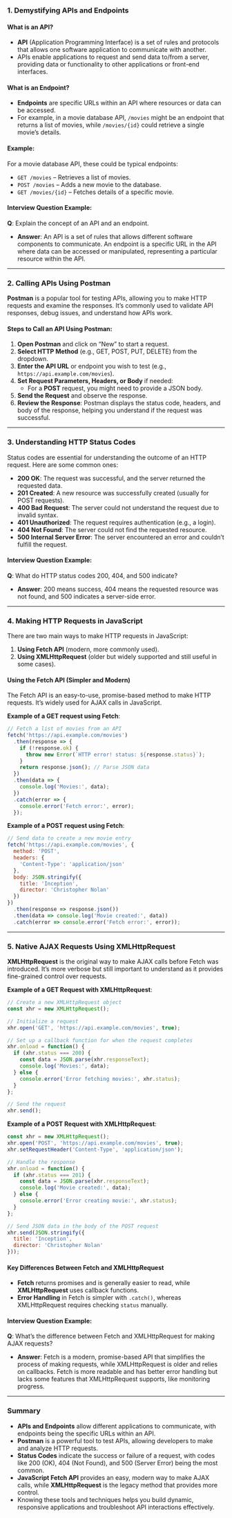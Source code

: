 ### 1. Demystifying APIs and Endpoints

#### What is an API?
- **API** (Application Programming Interface) is a set of rules and protocols that allows one software application to communicate with another.
- APIs enable applications to request and send data to/from a server, providing data or functionality to other applications or front-end interfaces.

#### What is an Endpoint?
- **Endpoints** are specific URLs within an API where resources or data can be accessed.
- For example, in a movie database API, `/movies` might be an endpoint that returns a list of movies, while `/movies/{id}` could retrieve a single movie’s details.

#### Example:
For a movie database API, these could be typical endpoints:
- `GET /movies` – Retrieves a list of movies.
- `POST /movies` – Adds a new movie to the database.
- `GET /movies/{id}` – Fetches details of a specific movie.

#### Interview Question Example:
**Q**: Explain the concept of an API and an endpoint.
   - **Answer**: An API is a set of rules that allows different software components to communicate. An endpoint is a specific URL in the API where data can be accessed or manipulated, representing a particular resource within the API.

---

### 2. Calling APIs Using Postman

**Postman** is a popular tool for testing APIs, allowing you to make HTTP requests and examine the responses. It’s commonly used to validate API responses, debug issues, and understand how APIs work.

#### Steps to Call an API Using Postman:
1. **Open Postman** and click on “New” to start a request.
2. **Select HTTP Method** (e.g., GET, POST, PUT, DELETE) from the dropdown.
3. **Enter the API URL** or endpoint you wish to test (e.g., `https://api.example.com/movies`).
4. **Set Request Parameters, Headers, or Body** if needed:
   - For a **POST** request, you might need to provide a JSON body.
5. **Send the Request** and observe the response.
6. **Review the Response**: Postman displays the status code, headers, and body of the response, helping you understand if the request was successful.

---

### 3. Understanding HTTP Status Codes

Status codes are essential for understanding the outcome of an HTTP request. Here are some common ones:

- **200 OK**: The request was successful, and the server returned the requested data.
- **201 Created**: A new resource was successfully created (usually for POST requests).
- **400 Bad Request**: The server could not understand the request due to invalid syntax.
- **401 Unauthorized**: The request requires authentication (e.g., a login).
- **404 Not Found**: The server could not find the requested resource.
- **500 Internal Server Error**: The server encountered an error and couldn’t fulfill the request.

#### Interview Question Example:
**Q**: What do HTTP status codes 200, 404, and 500 indicate?
   - **Answer**: 200 means success, 404 means the requested resource was not found, and 500 indicates a server-side error.

---

### 4. Making HTTP Requests in JavaScript

There are two main ways to make HTTP requests in JavaScript:
1. **Using Fetch API** (modern, more commonly used).
2. **Using XMLHttpRequest** (older but widely supported and still useful in some cases).

#### Using the Fetch API (Simpler and Modern)
The Fetch API is an easy-to-use, promise-based method to make HTTP requests. It’s widely used for AJAX calls in JavaScript.

**Example of a GET request using Fetch**:
```javascript
// Fetch a list of movies from an API
fetch('https://api.example.com/movies')
  .then(response => {
    if (!response.ok) {
      throw new Error(`HTTP error! status: ${response.status}`);
    }
    return response.json(); // Parse JSON data
  })
  .then(data => {
    console.log('Movies:', data);
  })
  .catch(error => {
    console.error('Fetch error:', error);
  });
```

**Example of a POST request using Fetch**:
```javascript
// Send data to create a new movie entry
fetch('https://api.example.com/movies', {
  method: 'POST',
  headers: {
    'Content-Type': 'application/json'
  },
  body: JSON.stringify({
    title: 'Inception',
    director: 'Christopher Nolan'
  })
})
  .then(response => response.json())
  .then(data => console.log('Movie created:', data))
  .catch(error => console.error('Fetch error:', error));
```

---

### 5. Native AJAX Requests Using XMLHttpRequest

**XMLHttpRequest** is the original way to make AJAX calls before Fetch was introduced. It’s more verbose but still important to understand as it provides fine-grained control over requests.

**Example of a GET Request with XMLHttpRequest**:
```javascript
// Create a new XMLHttpRequest object
const xhr = new XMLHttpRequest();

// Initialize a request
xhr.open('GET', 'https://api.example.com/movies', true);

// Set up a callback function for when the request completes
xhr.onload = function() {
  if (xhr.status === 200) {
    const data = JSON.parse(xhr.responseText);
    console.log('Movies:', data);
  } else {
    console.error('Error fetching movies:', xhr.status);
  }
};

// Send the request
xhr.send();
```

**Example of a POST Request with XMLHttpRequest**:
```javascript
const xhr = new XMLHttpRequest();
xhr.open('POST', 'https://api.example.com/movies', true);
xhr.setRequestHeader('Content-Type', 'application/json');

// Handle the response
xhr.onload = function() {
  if (xhr.status === 201) {
    const data = JSON.parse(xhr.responseText);
    console.log('Movie created:', data);
  } else {
    console.error('Error creating movie:', xhr.status);
  }
};

// Send JSON data in the body of the POST request
xhr.send(JSON.stringify({
  title: 'Inception',
  director: 'Christopher Nolan'
}));
```

#### Key Differences Between Fetch and XMLHttpRequest
- **Fetch** returns promises and is generally easier to read, while **XMLHttpRequest** uses callback functions.
- **Error Handling** in Fetch is simpler with `.catch()`, whereas XMLHttpRequest requires checking `status` manually.

#### Interview Question Example:
**Q**: What’s the difference between Fetch and XMLHttpRequest for making AJAX requests?
   - **Answer**: Fetch is a modern, promise-based API that simplifies the process of making requests, while XMLHttpRequest is older and relies on callbacks. Fetch is more readable and has better error handling but lacks some features that XMLHttpRequest supports, like monitoring progress.

---

### Summary

- **APIs and Endpoints** allow different applications to communicate, with endpoints being the specific URLs within an API.
- **Postman** is a powerful tool to test APIs, allowing developers to make and analyze HTTP requests.
- **Status Codes** indicate the success or failure of a request, with codes like 200 (OK), 404 (Not Found), and 500 (Server Error) being the most common.
- **JavaScript Fetch API** provides an easy, modern way to make AJAX calls, while **XMLHttpRequest** is the legacy method that provides more control.
- Knowing these tools and techniques helps you build dynamic, responsive applications and troubleshoot API interactions effectively.

